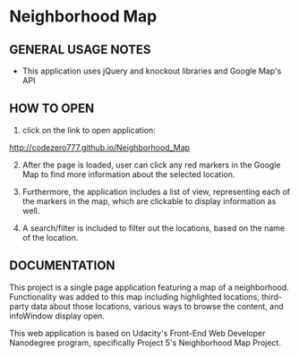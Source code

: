 # Neighborhood Map
GENERAL USAGE NOTES
---------------------
- This application uses jQuery and knockout libraries and Google Map's API

HOW TO OPEN
--------------------
1) click on the link to open application:

  http://codezero777.github.io/Neighborhood_Map

2) After the page is loaded, user can click any red markers in the Google Map to find more information about the selected location.

3) Furthermore, the application includes a list of view, representing each of the markers in the map, which are clickable to display information as well.

4) A search/filter is included to filter out the locations, based on the name of the location.



DOCUMENTATION
--------------------
This project is a single page application featuring a map of a neighborhood. Functionality was added to this map including highlighted 
locations, third-party data about those locations, various ways to browse the content, and infoWindow display open.

This web application is based on Udacity's Front-End Web Developer Nanodegree program, specifically Project 5's Neighborhood
Map Project.
